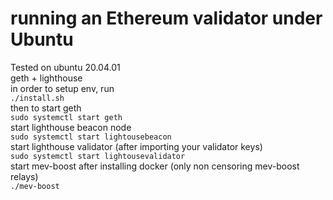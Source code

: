 # running an Ethereum validator under Ubuntu
Tested on ubuntu 20.04.01  
geth + lighthouse  
in order to setup env, run    
`./install.sh`  
then to start geth  
`sudo systemctl start geth`  
start lighthouse beacon node  
`sudo systemctl start lightousebeacon`  
start lighthouse validator (after importing your validator keys)  
`sudo systemctl start lightousevalidator`  
start mev-boost after installing docker (only non censoring mev-boost relays)  
`./mev-boost`  
